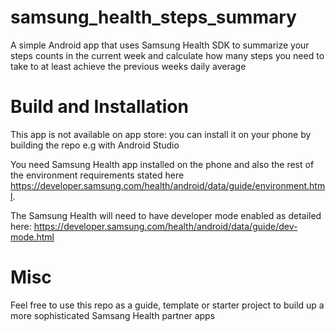 # samsung_health_steps_summary
A simple Android app that uses Samsung Health SDK to summarize your steps counts in the current week and calculate how many steps you need to take to at least achieve the previous weeks daily average

# Build and Installation
This app is not available on app store: you can install it on your phone by building the repo e.g with Android Studio

You need Samsung Health app installed on the phone and also the rest of the environment requirements stated here https://developer.samsung.com/health/android/data/guide/environment.html. 

The Samsung Health will need to have developer mode enabled as detailed here: https://developer.samsung.com/health/android/data/guide/dev-mode.html

# Misc
Feel free to use this repo as a guide, template or starter project to build up a more sophisticated Samsang Health partner apps
